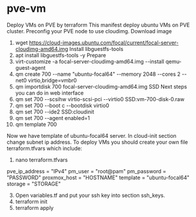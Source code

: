# pve-vm
Deploy VMs on PVE by terraform 
This manifest deploy ubuntu VMs on PVE cluster.
Preconfig your PVE node to use cloudimg.
Download image 
1. wget https://cloud-images.ubuntu.com/focal/current/focal-server-cloudimg-amd64.img
Install libguestfs-tools
2. apt install libguestfs-tools -y
Prepare 
3. virt-customize -a focal-server-cloudimg-amd64.img --install qemu-guest-agent
4. qm create 700 --name "ubuntu-focal64" --memory 2048 --cores 2 --net0 virtio,bridge=vmbr0
5. qm importdisk 700 focal-server-cloudimg-amd64.img SSD
Next steps you can do in web interface
6. qm set 700 --scsihw virtio-scsi-pci --virtio0 SSD:vm-700-disk-0.raw 
7. qm set 700 --boot c --bootdisk virtio0
8. qm set 700 --ide2 SSD:cloudinit
9. qm set 700 --agent enabled=1
10. qm template 700

Now we have template of ubuntu-focal64 server. 
In cloud-init section change subnet ip address. 
To deploy VMs you should create your own file terraform.tfvars which include:

1. nano terraform.tfvars

pve_ip_address = "IPv4"
pm_user = "root@pam" 
pm_password = "PASSWORD"
proxmox_host = "HOSTNAME"
template = "ubuntu-focal64"
storage = "STORAGE"

3. Open variables.tf and put your ssh key into section ssh_keys.
4. terraform init
5. terraform apply
